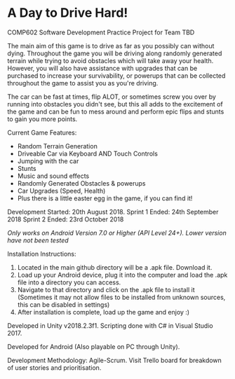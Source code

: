 # A Day to Drive Hard!
COMP602 Software Development Practice Project for Team TBD

The main aim of this game is to drive as far as you possibly can without dying. Throughout the game you will be driving along randomly generated terrain while trying to avoid obstacles which will take away your health. However, you will also have assistance with upgrades that can be purchased to increase your survivability, or powerups that can be collected throughout the game to assist you as you're driving.

The car can be fast at times, flip ALOT, or sometimes screw you over by running into obstacles you didn't see, but this all adds to the excitement of the game and can be fun to mess around and perform epic flips and stunts to gain you more points.

Current Game Features:
- Random Terrain Generation
- Driveable Car via Keyboard AND Touch Controls
- Jumping with the car
- Stunts
- Music and sound effects
- Randomly Generated Obstacles & powerups
- Car Upgrades (Speed, Health)
- Plus there is a little easter egg in the game, if you can find it!

Development Started: 20th August 2018.
Sprint 1 Ended: 24th September 2018
Sprint 2 Ended: 23rd October 2018

*Only works on Android Version 7.0 or Higher (API Level 24+). Lower version have not been tested*

Installation Instructions:
1. Located in the main github directory will be a .apk file. Download it.
2. Load up your Android device, plug it into the computer and load the .apk file into a directory you can access.
3. Navigate to that directory and click on the .apk file to install it (Sometimes it may not allow files to be installed from unknown sources, this can be disabled in settings)
4. After installation is complete, load up the game and enjoy :)

Developed in Unity v2018.2.3f1. Scripting done with C# in Visual Studio 2017.

Developed for Android (Also playable on PC through Unity).

Development Methodology: Agile-Scrum. Visit Trello board for breakdown of user stories and prioritisation.
